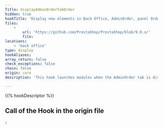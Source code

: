 ```yaml
---
Title: displayAdminOrderTabOrder
hidden: true
hookTitle: 'Display new elements in Back Office, AdminOrder, panel Order'
files:
    -
        url: 'https://github.com/PrestaShop/PrestaShop/blob/9.0.x/'
        file: 
locations:
    - 'back office'
type: display
hookAliases: 
array_return: false
check_exceptions: false
chain: false
origin: core
description: 'This hook launches modules when the AdminOrder tab is displayed in the Back Office and extends / override Order panel tabs'

---
```


{{% hookDescriptor %}}

## Call of the Hook in the origin file

```php
;
```
